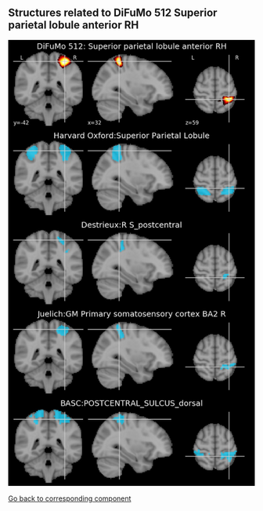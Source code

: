 


## Structures related to DiFuMo 512 Superior parietal lobule anterior RH

![318](318.jpg "Structures related to DiFuMo 512 Superior parietal lobule anterior RH")

[Go back to corresponding component](https://parietal-inria.github.io/DiFuMo/512/html/318.html)